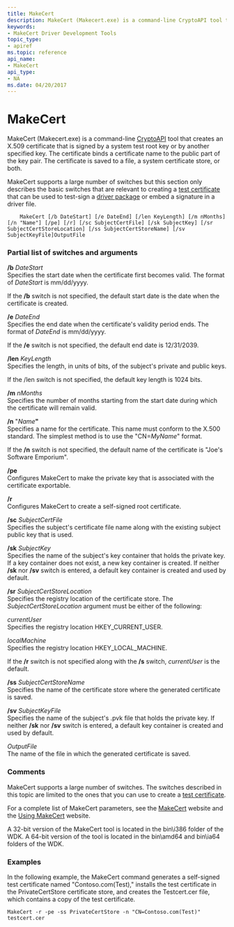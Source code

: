 ```yaml
---
title: MakeCert
description: MakeCert (Makecert.exe) is a command-line CryptoAPI tool that creates an X.509 certificate that is signed by a system test root key or by another specified key.
keywords:
- MakeCert Driver Development Tools
topic_type:
- apiref
ms.topic: reference
api_name:
- MakeCert
api_type:
- NA
ms.date: 04/20/2017
---
```


# MakeCert


MakeCert (Makecert.exe) is a command-line [CryptoAPI](/windows/win32/seccrypto/cryptography-portal) tool that creates an X.509 certificate that is signed by a system test root key or by another specified key. The certificate binds a certificate name to the public part of the key pair. The certificate is saved to a file, a system certificate store, or both.

MakeCert supports a large number of switches but this section only describes the basic switches that are relevant to creating a [test certificate](../install/makecert-test-certificate.md) that can be used to test-sign a [driver package](../install/driver-packages.md) or embed a signature in a driver file.

```
    MakeCert [/b DateStart] [/e DateEnd] [/len KeyLength] [/m nMonths] [/n "Name"] [/pe] [/r] [/sc SubjectCertFile] [/sk SubjectKey] [/sr SubjectCertStoreLocation] [/ss SubjectCertStoreName] [/sv SubjectKeyFile]OutputFile
```

### <span id="partial_list_of_switches_and_arguments"></span><span id="PARTIAL_LIST_OF_SWITCHES_AND_ARGUMENTS"></span>Partial list of switches and arguments

<span id="_b_DateStart"></span><span id="_b_datestart"></span><span id="_B_DATESTART"></span>**/b** *DateStart*  
Specifies the start date when the certificate first becomes valid. The format of *DateStart* is mm/dd/yyyy.

If the **/b** switch is not specified, the default start date is the date when the certificate is created.

<span id="_e_DateEnd"></span><span id="_e_dateend"></span><span id="_E_DATEEND"></span>**/e** *DateEnd*  
Specifies the end date when the certificate's validity period ends. The format of *DateEnd* is mm/dd/yyyy.

If the **/e** switch is not specified, the default end date is 12/31/2039.

<span id="_len_KeyLength"></span><span id="_len_keylength"></span><span id="_LEN_KEYLENGTH"></span>**/len** *KeyLength*  
Specifies the length, in units of bits, of the subject's private and public keys.

If the /len switch is not specified, the default key length is 1024 bits.

<span id="_m_nMonths"></span><span id="_m_nmonths"></span><span id="_M_NMONTHS"></span>**/m** *nMonths*  
Specifies the number of months starting from the start date during which the certificate will remain valid.

<span id="_n__Name_"></span><span id="_n__name_"></span><span id="_N__NAME_"></span>**/n** "<em>Name</em>**"**  
Specifies a name for the certificate. This name must conform to the X.500 standard. The simplest method is to use the "CN=*MyName*" format.

If the **/n** switch is not specified, the default name of the certificate is "Joe's Software Emporium".

<span id="_pe"></span><span id="_PE"></span>**/pe**  
Configures MakeCert to make the private key that is associated with the certificate exportable.

<span id="_r"></span><span id="_R"></span>**/r**  
Configures MakeCert to create a self-signed root certificate.

<span id="_sc_SubjectCertFile"></span><span id="_sc_subjectcertfile"></span><span id="_SC_SUBJECTCERTFILE"></span>**/sc** *SubjectCertFile*  
Specifies the subject's certificate file name along with the existing subject public key that is used.

<span id="_sk_SubjectKey"></span><span id="_sk_subjectkey"></span><span id="_SK_SUBJECTKEY"></span>**/sk** *SubjectKey*  
Specifies the name of the subject's key container that holds the private key. If a key container does not exist, a new key container is created. If neither **/sk** nor **/sv** switch is entered, a default key container is created and used by default.

<span id="_sr_SubjectCertStoreLocation"></span><span id="_sr_subjectcertstorelocation"></span><span id="_SR_SUBJECTCERTSTORELOCATION"></span>**/sr** *SubjectCertStoreLocation*  
Specifies the registry location of the certificate store. The *SubjectCertStoreLocation* argument must be either of the following:

<span id="currentUser"></span><span id="currentuser"></span><span id="CURRENTUSER"></span>*currentUser*  
Specifies the registry location HKEY\_CURRENT\_USER.

<span id="localMachine"></span><span id="localmachine"></span><span id="LOCALMACHINE"></span>*localMachine*  
Specifies the registry location HKEY\_LOCAL\_MACHINE.

If the **/r** switch is not specified along with the **/s** switch, *currentUser* is the default.

<span id="_ss_SubjectCertStoreName"></span><span id="_ss_subjectcertstorename"></span><span id="_SS_SUBJECTCERTSTORENAME"></span>**/ss** *SubjectCertStoreName*  
Specifies the name of the certificate store where the generated certificate is saved.

<span id="_sv_SubjectKeyFile"></span><span id="_sv_subjectkeyfile"></span><span id="_SV_SUBJECTKEYFILE"></span>**/sv** *SubjectKeyFile*  
Specifies the name of the subject's .pvk file that holds the private key. If neither **/sk** nor **/sv** switch is entered, a default key container is created and used by default.

<span id="OutputFile"></span><span id="outputfile"></span><span id="OUTPUTFILE"></span>*OutputFile*  
The name of the file in which the generated certificate is saved.

### <span id="comments"></span><span id="COMMENTS"></span>Comments

MakeCert supports a large number of switches. The switches described in this topic are limited to the ones that you can use to create a [test certificate](../install/makecert-test-certificate.md).

For a complete list of MakeCert parameters, see the [MakeCert](/windows/win32/seccrypto/makecert) website and the [Using MakeCert](/windows/win32/seccrypto/using-makecert) website.

A 32-bit version of the MakeCert tool is located in the bin\\i386 folder of the WDK. A 64-bit version of the tool is located in the bin\\amd64 and bin\\ia64 folders of the WDK.

### <span id="examples"></span><span id="EXAMPLES"></span>Examples

In the following example, the MakeCert command generates a self-signed test certificate named "Contoso.com(Test)," installs the test certificate in the PrivateCertStore certificate store, and creates the Testcert.cer file, which contains a copy of the test certificate.

```
MakeCert -r -pe -ss PrivateCertStore -n "CN=Contoso.com(Test)" testcert.cer
```

 

